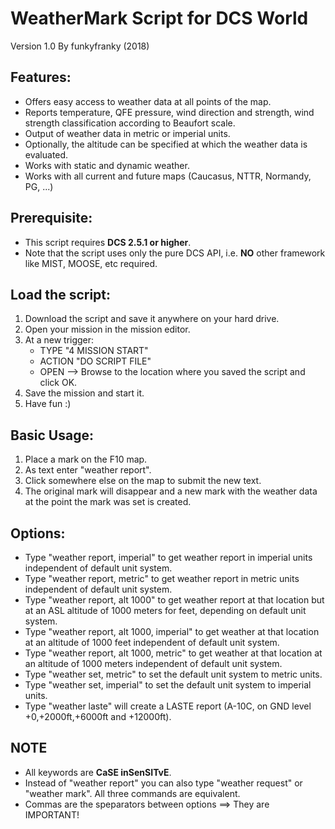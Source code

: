# WeatherMark Script for DCS World
Version 1.0
By funkyfranky (2018)

Features:
---------
* Offers easy access to weather data at all points of the map.
* Reports temperature, QFE pressure, wind direction and strength, wind strength classification according to Beaufort scale.
* Output of weather data in metric or imperial units.
* Optionally, the altitude can be specified at which the weather data is evaluated.
* Works with static and dynamic weather.
* Works with all current and future maps (Caucasus, NTTR, Normandy, PG, ...)

## Prerequisite:
* This script requires **DCS 2.5.1 or higher**.
* Note that the script uses only the pure DCS API, i.e. **NO** other framework like MIST, MOOSE, etc required.

## Load the script:
1. Download the script and save it anywhere on your hard drive.
2. Open your mission in the mission editor.
3. At a new trigger:
    * TYPE   "4 MISSION START"
    * ACTION "DO SCRIPT FILE"
    * OPEN --> Browse to the location where you saved the script and click OK.
4. Save the mission and start it.
5. Have fun :)

## Basic Usage:
1. Place a mark on the F10 map.
2. As text enter "weather report".
3. Click somewhere else on the map to submit the new text.
4. The original mark will disappear and a new mark with the weather data at the point the mark was set is created.

## Options:
* Type "weather report, imperial" to get weather report in imperial units independent of default unit system.
* Type "weather report, metric" to get weather report in metric units independent of default unit system.
* Type "weather report, alt 1000" to get weather report at that location but at an ASL altitude of 1000 meters for feet, depending on default unit system.
* Type "weather report, alt 1000, imperial" to get weather at that location at an altitude of 1000 feet independent of default unit system.
* Type "weather report, alt 1000, metric" to get weather at that location at an altitude of 1000 meters independent of default unit system.
* Type "weather set, metric" to set the default unit system to metric units.
* Type "weather set, imperial" to set the default unit system to imperial units.
* Type "weather laste" will create a LASTE report (A-10C, on GND level +0,+2000ft,+6000ft and +12000ft).

## NOTE
* All keywords are **CaSE inSenSITvE**.
* Instead of "weather report" you can also type "weather request" or "weather mark". All three commands are equivalent.
* Commas are the speparators between options ==> They are IMPORTANT!
